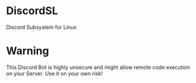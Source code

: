 # DiscordSL
Discord Subsystem for Linux

# Warning
This Discord Bot is highly unsecure and might allow remote code execution on your Server. Use it on your own risk!
